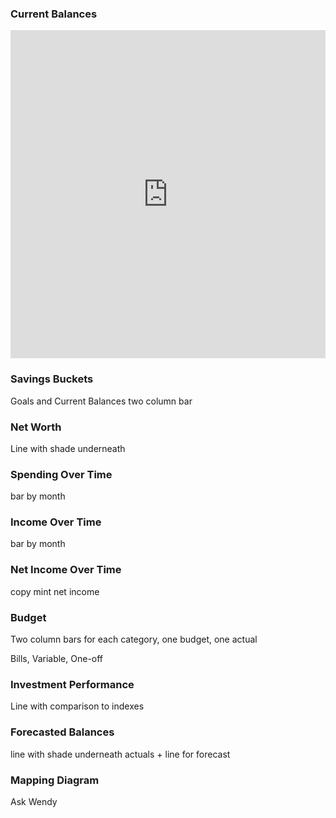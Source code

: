 ### Current Balances

<iframe id="igraph" scrolling="no" style="border:none;" seamless="seamless" src="https://msprinkel9.github.io/your_finance/plotly_test.html" height="525" width="100%"></iframe>

### Savings Buckets

Goals and Current Balances two column bar

### Net Worth

Line with shade underneath

### Spending Over Time

bar by month

### Income Over Time

bar by month

### Net Income Over Time

copy mint net income

### Budget

Two column bars for each category, one budget, one actual

Bills, Variable, One-off

### Investment Performance

Line with comparison to indexes

### Forecasted Balances

line with shade underneath actuals + line for forecast

### Mapping Diagram 

Ask Wendy
